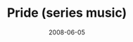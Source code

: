 ---
layout: music 
title: "Pride (series music)"
date: 2008-06-05 
description: "Series music from the Pride series."
audio: "http://s3.amazonaws.com/crossroadsaudiomessages/PrideSeriesMusic.mp3"
audio-duration: "10:15"
src: "http://s3.amazonaws.com/crossroads-media/images/legacy/content/DefaultVideoImage.jpg"
---